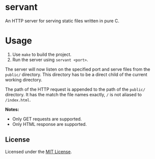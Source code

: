 # servant

An HTTP server for serving static files written in pure C.

# Usage

1. Use `make` to build the project.
2. Run the server using `servant <port>`.

The server will now listen on the specified port and serve files
from the `public/` directory. This directory has to be a direct child of the
current working directory.

The path of the HTTP request is appended to the path of the `public/` directory.
It has the match the file names exactly, `/` is not aliased to `/index.html`.

**Notes:** 
- Only GET requests are supported. 
- Only HTML response are supported.

## License

Licensed under the [MIT License](LICENSE.md).
